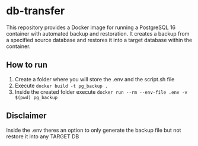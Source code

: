 # db-transfer
This repository provides a Docker image for running a PostgreSQL 16 container with automated backup and restoration. It creates a backup from a specified source database and restores it into a target database within the container.

## How to run
1) Create a folder where you will store the .env and the script.sh file
2) Execute ```docker build -t pg_backup .```
3) Inside the created folder execute ```docker run --rm --env-file .env -v $(pwd) pg_backup```  


## Disclaimer
Inside the .env theres an option to only generate the backup file but not restore it into any TARGET DB